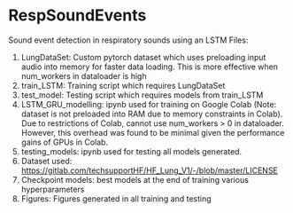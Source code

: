 # RespSoundEvents
Sound event detection in respiratory sounds using an LSTM
Files:
1. LungDataSet: Custom pytorch dataset which uses preloading input audio into memory for faster data loading. This is more effective when num_workers in dataloader is high
2. train_LSTM: Training script which requires LungDataSet
3. test_model: Testing script which requires models from train_LSTM
4. LSTM_GRU_modelling: ipynb used for training on Google Colab (Note: dataset is not preloaded into RAM due to memory constraints in Colab). 
    Due to restrictions of Colab, cannot use num_workers > 0 in dataloader. However, this overhead was found to be minimal given the performance gains of GPUs in Colab.
5. testing_models: ipynb used for testing all models generated.
7. Dataset used: https://gitlab.com/techsupportHF/HF_Lung_V1/-/blob/master/LICENSE
8. Checkpoint models: best models at the end of training various hyperparameters
9. Figures: Figures generated in all training and testing